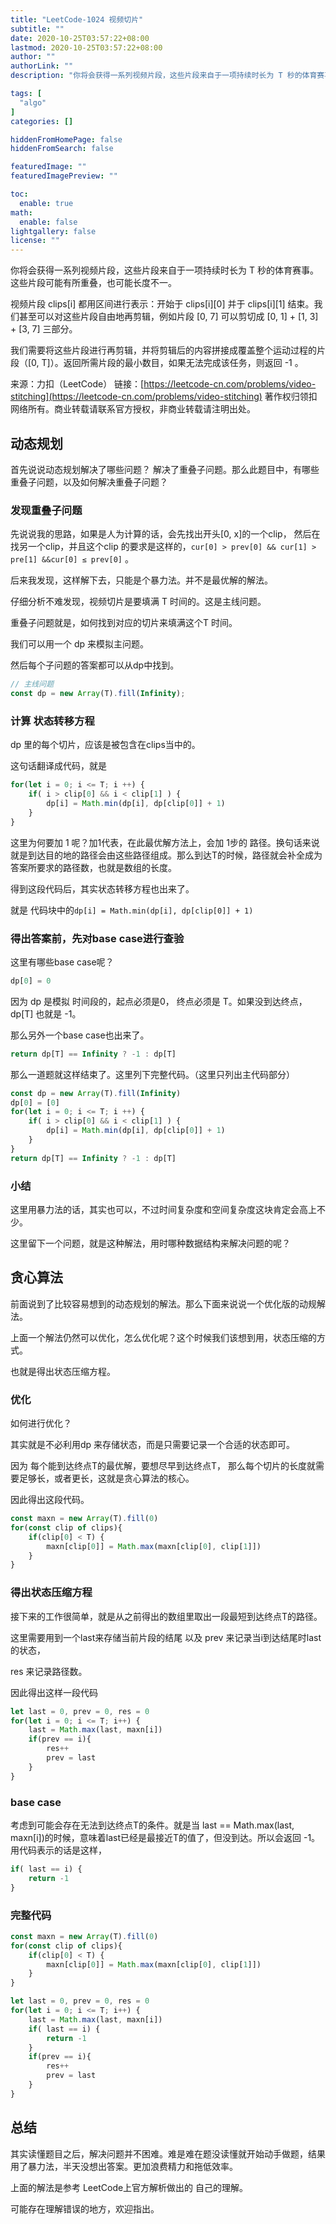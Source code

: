 ```yaml
---
title: "LeetCode-1024 视频切片"
subtitle: ""
date: 2020-10-25T03:57:22+08:00
lastmod: 2020-10-25T03:57:22+08:00
author: ""
authorLink: ""
description: "你将会获得一系列视频片段，这些片段来自于一项持续时长为 T 秒的体育赛事。这些片段可能有所重叠，也可能长度不一。"

tags: [
  "algo"
]
categories: []

hiddenFromHomePage: false
hiddenFromSearch: false

featuredImage: ""
featuredImagePreview: ""

toc:
  enable: true
math:
  enable: false
lightgallery: false
license: ""
---
```


你将会获得一系列视频片段，这些片段来自于一项持续时长为 T 秒的体育赛事。这些片段可能有所重叠，也可能长度不一。

视频片段 clips[i] 都用区间进行表示：开始于 clips[i][0] 并于 clips[i][1] 结束。我们甚至可以对这些片段自由地再剪辑，例如片段 [0, 7] 可以剪切成 [0, 1] + [1, 3] + [3, 7] 三部分。

我们需要将这些片段进行再剪辑，并将剪辑后的内容拼接成覆盖整个运动过程的片段（[0, T]）。返回所需片段的最小数目，如果无法完成该任务，则返回 -1 。

来源：力扣（LeetCode）
链接：[https://leetcode-cn.com/problems/video-stitching](https://leetcode-cn.com/problems/video-stitching)
著作权归领扣网络所有。商业转载请联系官方授权，非商业转载请注明出处。

## 动态规划

首先说说动态规划解决了哪些问题？ 解决了重叠子问题。那么此题目中，有哪些重叠子问题，以及如何解决重叠子问题？

### 发现重叠子问题

先说说我的思路，如果是人为计算的话，会先找出开头[0, x]的一个clip， 然后在找另一个clip，并且这个clip 的要求是这样的，`cur[0] > prev[0] && cur[1] > pre[1] &&cur[0] ≤ prev[0]` 。

后来我发现，这样解下去，只能是个暴力法。并不是最优解的解法。

仔细分析不难发现，视频切片是要填满 T 时间的。这是主线问题。

重叠子问题就是，如何找到对应的切片来填满这个T 时间。

我们可以用一个 dp 来模拟主问题。

然后每个子问题的答案都可以从dp中找到。

```jsx
// 主线问题
const dp = new Array(T).fill(Infinity);
```

### 计算 状态转移方程

dp 里的每个切片，应该是被包含在clips当中的。

这句话翻译成代码，就是 

```jsx
for(let i = 0; i <= T; i ++) {
	if( i > clip[0] && i < clip[1] ) {
		dp[i] = Math.min(dp[i], dp[clip[0]] + 1)
	}
}
```

这里为何要加 1 呢？加1代表，在此最优解方法上，会加 1步的 路径。换句话来说就是到达目的地的路径会由这些路径组成。那么到达T的时候，路径就会补全成为 答案所要求的路径数，也就是数组的长度。

得到这段代码后，其实状态转移方程也出来了。

就是 代码块中的`dp[i] = Math.min(dp[i], dp[clip[0]] + 1)`

### 得出答案前，先对base case进行查验

这里有哪些base case呢？

```jsx
dp[0] = 0
```

因为 dp 是模拟 时间段的，起点必须是0， 终点必须是 T。如果没到达终点，dp[T] 也就是 -1。

那么另外一个base case也出来了。

```jsx
return dp[T] == Infinity ? -1 : dp[T]
```

那么一道题就这样结束了。这里列下完整代码。（这里只列出主代码部分）

```jsx
const dp = new Array(T).fill(Infinity)
dp[0] = [0]
for(let i = 0; i <= T; i ++) {
	if( i > clip[0] && i < clip[1] ) {
		dp[i] = Math.min(dp[i], dp[clip[0]] + 1)
	}
}
return dp[T] == Infinity ? -1 : dp[T]
```

### 小结

这里用暴力法的话，其实也可以，不过时间复杂度和空间复杂度这块肯定会高上不少。

这里留下一个问题，就是这种解法，用时哪种数据结构来解决问题的呢？

## 贪心算法

前面说到了比较容易想到的动态规划的解法。那么下面来说说一个优化版的动规解法。

上面一个解法仍然可以优化，怎么优化呢？这个时候我们该想到用，状态压缩的方式。

也就是得出状态压缩方程。

### 优化

如何进行优化？

其实就是不必利用dp 来存储状态，而是只需要记录一个合适的状态即可。

因为 每个能到达终点T的最优解，要想尽早到达终点T， 那么每个切片的长度就需要足够长，或者更长，这就是贪心算法的核心。

因此得出这段代码。

```jsx
const maxn = new Array(T).fill(0)
for(const clip of clips){
	if(clip[0] < T) {
		maxn[clip[0]] = Math.max(maxn[clip[0], clip[1]])
	}
}
```

### 得出状态压缩方程

接下来的工作很简单，就是从之前得出的数组里取出一段最短到达终点T的路径。

这里需要用到一个last来存储当前片段的结尾 以及 prev 来记录当i到达结尾时last的状态，

res 来记录路径数。

因此得出这样一段代码

```jsx
let last = 0, prev = 0, res = 0
for(let i = 0; i <= T; i++) {
	last = Math.max(last, maxn[i])
	if(prev == i){
		res++
		prev = last
	}
}
```

### base case

考虑到可能会存在无法到达终点T的条件。就是当 last == Math.max(last, maxn[i])的时候，意味着last已经是最接近T的值了，但没到达。所以会返回 -1。用代码表示的话是这样，

```jsx
if( last == i) {
	return -1
}
```

### 完整代码

```jsx
const maxn = new Array(T).fill(0)
for(const clip of clips){
	if(clip[0] < T) {
		maxn[clip[0]] = Math.max(maxn[clip[0], clip[1]])
	}
}

let last = 0, prev = 0, res = 0
for(let i = 0; i <= T; i++) {
	last = Math.max(last, maxn[i])
	if( last == i) {
		return -1
	}
	if(prev == i){
		res++
		prev = last
	}
}
```

## 总结

其实读懂题目之后，解决问题并不困难。难是难在题没读懂就开始动手做题，结果用了暴力法，半天没想出答案。更加浪费精力和拖低效率。

上面的解法是参考 LeetCode上官方解析做出的 自己的理解。

可能存在理解错误的地方，欢迎指出。
